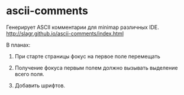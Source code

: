 ascii-comments
==============

Генерирует ASCII комментарии для minimap различных IDE.
http://slagr.github.io/ascii-comments/index.html

В планах:

1. При старте страницы фокус на первое поле перемещать

2. Получение фокуса первым полем должно вызывать выделение всего поля.

4. Добавить шрифтов.
